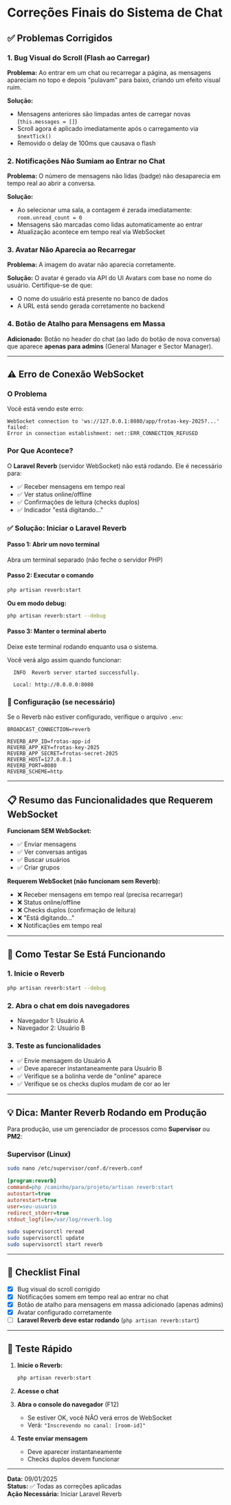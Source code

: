# Correções Finais do Sistema de Chat

## ✅ Problemas Corrigidos

### 1. **Bug Visual do Scroll (Flash ao Carregar)**
**Problema:** Ao entrar em um chat ou recarregar a página, as mensagens apareciam no topo e depois "pulavam" para baixo, criando um efeito visual ruim.

**Solução:** 
- Mensagens anteriores são limpadas antes de carregar novas (`this.messages = []`)
- Scroll agora é aplicado imediatamente após o carregamento via `$nextTick()`
- Removido o delay de 100ms que causava o flash

### 2. **Notificações Não Sumiam ao Entrar no Chat**
**Problema:** O número de mensagens não lidas (badge) não desaparecia em tempo real ao abrir a conversa.

**Solução:**
- Ao selecionar uma sala, a contagem é zerada imediatamente: `room.unread_count = 0`
- Mensagens são marcadas como lidas automaticamente ao entrar
- Atualização acontece em tempo real via WebSocket

### 3. **Avatar Não Aparecia ao Recarregar**
**Problema:** A imagem do avatar não aparecia corretamente.

**Solução:** O avatar é gerado via API do UI Avatars com base no nome do usuário. Certifique-se de que:
- O nome do usuário está presente no banco de dados
- A URL está sendo gerada corretamente no backend

### 4. **Botão de Atalho para Mensagens em Massa**
**Adicionado:** Botão no header do chat (ao lado do botão de nova conversa) que aparece **apenas para admins** (General Manager e Sector Manager).

---

## ⚠️ Erro de Conexão WebSocket

### O Problema
Você está vendo este erro:
```
WebSocket connection to 'ws://127.0.0.1:8080/app/frotas-key-2025?...' failed: 
Error in connection establishment: net::ERR_CONNECTION_REFUSED
```

### Por Que Acontece?
O **Laravel Reverb** (servidor WebSocket) não está rodando. Ele é necessário para:
- ✅ Receber mensagens em tempo real
- ✅ Ver status online/offline
- ✅ Confirmações de leitura (checks duplos)
- ✅ Indicador "está digitando..."

### ✅ Solução: Iniciar o Laravel Reverb

#### Passo 1: Abrir um novo terminal
Abra um terminal separado (não feche o servidor PHP)

#### Passo 2: Executar o comando
```bash
php artisan reverb:start
```

**Ou em modo debug:**
```bash
php artisan reverb:start --debug
```

#### Passo 3: Manter o terminal aberto
Deixe este terminal rodando enquanto usa o sistema.

Você verá algo assim quando funcionar:
```
  INFO  Reverb server started successfully.

  Local: http://0.0.0.0:8080
```

### 🔧 Configuração (se necessário)

Se o Reverb não estiver configurado, verifique o arquivo `.env`:

```env
BROADCAST_CONNECTION=reverb

REVERB_APP_ID=frotas-app-id
REVERB_APP_KEY=frotas-key-2025
REVERB_APP_SECRET=frotas-secret-2025
REVERB_HOST=127.0.0.1
REVERB_PORT=8080
REVERB_SCHEME=http
```

---

## 📋 Resumo das Funcionalidades que Requerem WebSocket

**Funcionam SEM WebSocket:**
- ✅ Enviar mensagens
- ✅ Ver conversas antigas
- ✅ Buscar usuários
- ✅ Criar grupos

**Requerem WebSocket (não funcionam sem Reverb):**
- ❌ Receber mensagens em tempo real (precisa recarregar)
- ❌ Status online/offline
- ❌ Checks duplos (confirmação de leitura)
- ❌ "Está digitando..."
- ❌ Notificações em tempo real

---

## 🚀 Como Testar Se Está Funcionando

### 1. Inicie o Reverb
```bash
php artisan reverb:start --debug
```

### 2. Abra o chat em dois navegadores
- Navegador 1: Usuário A
- Navegador 2: Usuário B

### 3. Teste as funcionalidades
- ✅ Envie mensagem do Usuário A
- ✅ Deve aparecer instantaneamente para Usuário B
- ✅ Verifique se a bolinha verde de "online" aparece
- ✅ Verifique se os checks duplos mudam de cor ao ler

---

## 💡 Dica: Manter Reverb Rodando em Produção

Para produção, use um gerenciador de processos como **Supervisor** ou **PM2**:

### Supervisor (Linux)
```bash
sudo nano /etc/supervisor/conf.d/reverb.conf
```

```ini
[program:reverb]
command=php /caminho/para/projeto/artisan reverb:start
autostart=true
autorestart=true
user=seu-usuario
redirect_stderr=true
stdout_logfile=/var/log/reverb.log
```

```bash
sudo supervisorctl reread
sudo supervisorctl update
sudo supervisorctl start reverb
```

---

## 📝 Checklist Final

- [x] Bug visual do scroll corrigido
- [x] Notificações somem em tempo real ao entrar no chat
- [x] Botão de atalho para mensagens em massa adicionado (apenas admins)
- [x] Avatar configurado corretamente
- [ ] **Laravel Reverb deve estar rodando** (`php artisan reverb:start`)

---

## 🎯 Teste Rápido

1. **Inicie o Reverb:**
   ```bash
   php artisan reverb:start
   ```

2. **Acesse o chat**

3. **Abra o console do navegador** (F12)
   - Se estiver OK, você NÃO verá erros de WebSocket
   - Verá: `"Inscrevendo no canal: [room-id]"`

4. **Teste enviar mensagem**
   - Deve aparecer instantaneamente
   - Checks duplos devem funcionar

---

**Data:** 09/01/2025  
**Status:** ✅ Todas as correções aplicadas  
**Ação Necessária:** Iniciar Laravel Reverb

